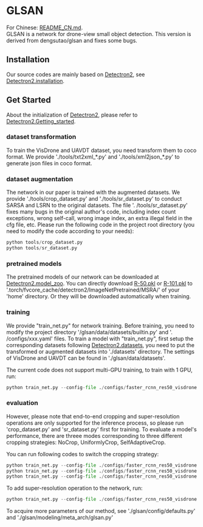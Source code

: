 # GLSAN
For Chinese: [README_CN.md](https://github.com/Jayce0625/glsan/blob/main/README_CN.md).  
GLSAN is a network for drone-view small object detection. This version is derived from dengsutao/glsan and fixes some bugs.
## Installation
Our source codes are mainly based on [Detectron2](https://github.com/facebookresearch/detectron2), see [Detectron2.installation](https://github.com/facebookresearch/detectron2/blob/master/INSTALL.md).
## Get Started
About the initialization of [Detectron2](https://github.com/facebookresearch/detectron2), please refer to [Detectron2.Getting_started](https://github.com/facebookresearch/detectron2/blob/master/GETTING_STARTED.md
).
### dataset transformation
To train the VisDrone and UAVDT dataset, you need transform them to coco format.
We provide './tools/txt2xml_\*.py' and './tools/xml2json_\*.py' to generate json files in coco format.
### dataset augmentation
The network in our paper is trained with the augmented datasets.
We provide './tools/crop_dataset.py' and './tools/sr_dataset.py' to conduct SARSA and LSRN to the original datasets. The file '. /tools/sr_dataset.py' fixes many bugs in the original author's code, including index count exceptions, wrong self-call, wrong image index, an extra illegal field in the cfg file, etc. Please run the following code in the project root directory (you need to modify the code according to your needs):
```python
python tools/crop_dataset.py
python tools/sr_dataset.py
```
### pretrained models
The pretrained models of our network can be downloaded at [Detectron2.model_zoo](https://github.com/facebookresearch/detectron2/blob/master/MODEL_ZOO.md).
You can directly download [R-50.pkl](https://dl.fbaipublicfiles.com/detectron2/ImageNetPretrained/MSRA/R-50.pkl) or [R-101.pkl](https://dl.fbaipublicfiles.com/detectron2/ImageNetPretrained/MSRA/R-101.pkl)
to '.torch/fvcore_cache/detectron2/ImageNetPretrained/MSRA/' of your 'home' directory.
Or they will be downloaded automatically when training.
### training
We provide "train_net.py" for network training.
Before training, you need to modify the project directory '/glsan/data/datasets/builtin.py' and '. /configs/xxx.yaml' files.
To train a model with "train_net.py", first setup the corresponding datasets following [Detectron2.datasets](https://github.com/facebookresearch/detectron2/blob/master/datasets/README.md),
you need to put the transformed or augmented datasets into './datasets' directory.
The settings of VisDrone and UAVDT can be found in './glsan/data/datasets'.


The current code does not support multi-GPU training, to train with 1 GPU, run:
```python
python train_net.py --config-file ./configs/faster_rcnn_res50_visdrone.yaml --num-gpus 1 SOLVER.IMS_PER_BATCH 2
```


### evaluation
However, please note that end-to-end cropping and super-resolution operations are only supported for the inference process, so please run 'crop_dataset.py' and 'sr_dataset.py' first for training. To evaluate a model's performance, there are threee modes corresponding to three different cropping strategies: NoCrop, UniformlyCrop, SelfAdaptiveCrop.


You can run following codes to switch the cropping strategy:
```python
python train_net.py --config-file ./configs/faster_rcnn_res50_visdrone.yaml --eval-only --num-gpus 8
python train_net.py --config-file ./configs/faster_rcnn_res50_visdrone.yaml --eval-only --num-gpus 8 GLSAN.CROP UniformlyCrop
python train_net.py --config-file ./configs/faster_rcnn_res50_visdrone.yaml --eval-only --num-gpus 8 GLSAN.CROP SelfAdaptiveCrop
```
To add super-resolution operation to the network, run:
```python
python train_net.py --config-file ./configs/faster_rcnn_res50_visdrone.yaml --eval-only --num-gpus 8 GLSAN.CROP SelfAdaptiveCrop GLSAN.SR True
```

To acquire more parameters of our method, see './glsan/config/defaults.py' and './glsan/modeling/meta_arch/glsan.py'
